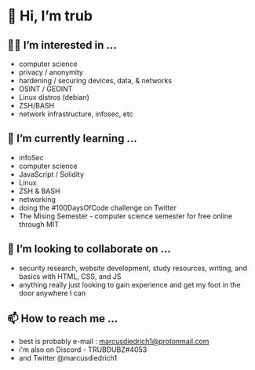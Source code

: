 # 👋 Hi, I’m trub 
 
## 🧙‍♂️ I’m interested in ... 
  
 - computer science
 - privacy / anonymity  
 - hardening / securing devices, data, & networks
 - OSINT / GEOINT
 - Linux distros (debian)
 - ZSH/BASH 
 - network infrastructure, infosec, etc

## 🧠 I’m currently learning ... 
 
 - infoSec 
 - computer science
 - JavaScript / Solidity
 - Linux
 - ZSH & BASH
 - networking
 - doing the #100DaysOfCode challenge on Twitter
 - The Mising Semester - computer science semester for free online through MIT 

## 🤝 I’m looking to collaborate on ...
   
 - security research, website development, study resources, writing, and basics with HTML, CSS, and JS 
 - anything really just looking to gain experience and get my foot in the door anywhere I can

## 📫 How to reach me ...
  
 - best is probably e-mail : marcusdiedrich1@protonmail.com 
 - i'm also on Discord - TRUBDUBZ#4053
 - and Twitter @marcusdiedrich1 
